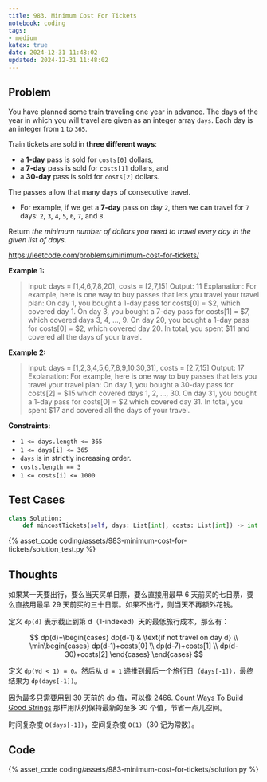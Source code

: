 ```yaml
---
title: 983. Minimum Cost For Tickets
notebook: coding
tags:
- medium
katex: true
date: 2024-12-31 11:48:02
updated: 2024-12-31 11:48:02
---
```

## Problem

You have planned some train traveling one year in advance. The days of the year in which you will travel are given as an integer array `days`. Each day is an integer from `1` to `365`.

Train tickets are sold in **three different ways**:

- a **1-day** pass is sold for `costs[0]` dollars,
- a **7-day** pass is sold for `costs[1]` dollars, and
- a **30-day** pass is sold for `costs[2]` dollars.

The passes allow that many days of consecutive travel.

- For example, if we get a **7-day** pass on day `2`, then we can travel for `7` days: `2`, `3`, `4`, `5`, `6`, `7`, and `8`.

Return _the minimum number of dollars you need to travel every day in the given list of days_.

<https://leetcode.com/problems/minimum-cost-for-tickets/>

**Example 1:**

> Input: days = [1,4,6,7,8,20], costs = [2,7,15]
> Output: 11
> Explanation: For example, here is one way to buy passes that lets you travel your travel plan:
> On day 1, you bought a 1-day pass for costs[0] = $2, which covered day 1.
> On day 3, you bought a 7-day pass for costs[1] = $7, which covered days 3, 4, ..., 9.
> On day 20, you bought a 1-day pass for costs[0] = $2, which covered day 20.
> In total, you spent $11 and covered all the days of your travel.

**Example 2:**

> Input: days = [1,2,3,4,5,6,7,8,9,10,30,31], costs = [2,7,15]
> Output: 17
> Explanation: For example, here is one way to buy passes that lets you travel your travel plan:
> On day 1, you bought a 30-day pass for costs[2] = $15 which covered days 1, 2, ..., 30.
> On day 31, you bought a 1-day pass for costs[0] = $2 which covered day 31.
> In total, you spent $17 and covered all the days of your travel.

**Constraints:**

- `1 <= days.length <= 365`
- `1 <= days[i] <= 365`
- `days` is in strictly increasing order.
- `costs.length == 3`
- `1 <= costs[i] <= 1000`

## Test Cases

``` python
class Solution:
    def mincostTickets(self, days: List[int], costs: List[int]) -> int:
```

{% asset_code coding/assets/983-minimum-cost-for-tickets/solution_test.py %}

## Thoughts

如果某一天要出行，要么当天买单日票，要么直接用最早 6 天前买的七日票，要么直接用最早 29 天前买的三十日票。如果不出行，则当天不再额外花钱。

定义 `dp(d)` 表示截止到第 d（1-indexed）天的最低旅行成本，那么有：

$$
dp(d)=\begin{cases}
  dp(d-1) & \text{if not travel on day d} \\
  \min\begin{cases}
    dp(d-1)+costs[0] \\
    dp(d-7)+costs[1] \\
    dp(d-30)+costs[2]
  \end{cases}
\end{cases}
$$

定义 `dp(∀d < 1) = 0`。然后从 `d = 1` 递推到最后一个旅行日（`days[-1]`），最终结果为 `dp(days[-1])`。

因为最多只需要用到 30 天前的 dp 值，可以像 [2466. Count Ways To Build Good Strings](2466-count-ways-to-build-good-strings) 那样用队列保持最新的至多 30 个值，节省一点儿空间。

时间复杂度 `O(days[-1])`，空间复杂度 `O(1)`（30 记为常数）。

## Code

{% asset_code coding/assets/983-minimum-cost-for-tickets/solution.py %}
